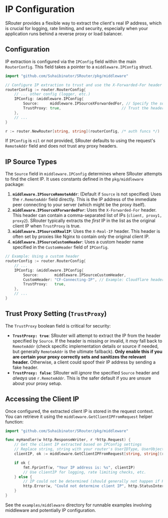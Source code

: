 # IP Configuration

SRouter provides a flexible way to extract the client's real IP address, which is crucial for logging, rate limiting, and security, especially when your application runs behind a reverse proxy or load balancer.

## Configuration

IP extraction is configured via the `IPConfig` field within the main `RouterConfig`. This field takes a pointer to a `middleware.IPConfig` struct.

```go
import "github.com/Suhaibinator/SRouter/pkg/middleware"

// Configure IP extraction to trust and use the X-Forwarded-For header
routerConfig := router.RouterConfig{
    // ... other config (logger, etc.)
    IPConfig: &middleware.IPConfig{
        Source:     middleware.IPSourceXForwardedFor, // Specify the source header
        TrustProxy: true,                           // Trust the header value
    },
    // ...
}

r := router.NewRouter[string, string](routerConfig, /* auth funcs */)
```

If `IPConfig` is `nil` or not provided, SRouter defaults to using the request's `RemoteAddr` field and does not trust any proxy headers.

## IP Source Types

The `Source` field in `middleware.IPConfig` determines where SRouter attempts to find the client IP. It uses constants defined in the `pkg/middleware` package:

1.  **`middleware.IPSourceRemoteAddr`**: (Default if `Source` is not specified) Uses the `r.RemoteAddr` field directly. This is the IP address of the immediate peer connecting to your server (which might be the proxy itself).
2.  **`middleware.IPSourceXForwardedFor`**: Uses the `X-Forwarded-For` header. This header can contain a comma-separated list of IPs (`client, proxy1, proxy2`). SRouter typically extracts the *first* IP in the list as the original client IP when `TrustProxy` is true.
3.  **`middleware.IPSourceXRealIP`**: Uses the `X-Real-IP` header. This header is often set by proxies like Nginx to contain only the original client IP.
4.  **`middleware.IPSourceCustomHeader`**: Uses a custom header name specified in the `CustomHeader` field of `IPConfig`.

```go
// Example: Using a custom header
routerConfig := router.RouterConfig{
    // ...
    IPConfig: &middleware.IPConfig{
        Source:       middleware.IPSourceCustomHeader,
        CustomHeader: "CF-Connecting-IP", // Example: Cloudflare header
        TrustProxy:   true,
    },
    // ...
}
```

## Trust Proxy Setting (`TrustProxy`)

The `TrustProxy` boolean field is critical for security:

-   **`TrustProxy: true`**: SRouter will attempt to extract the IP from the header specified by `Source`. If the header is missing or invalid, it *may* fall back to `RemoteAddr` (check specific implementation details or source if needed, but generally `RemoteAddr` is the ultimate fallback). **Only enable this if you are certain your proxy correctly sets and sanitizes the relevant header.** Otherwise, a client could spoof their IP address by sending a fake header.
-   **`TrustProxy: false`**: SRouter will *ignore* the specified `Source` header and *always* use `r.RemoteAddr`. This is the safer default if you are unsure about your proxy setup.

## Accessing the Client IP

Once configured, the extracted client IP is stored in the request context. You can retrieve it using the `middleware.GetClientIPFromRequest` helper function:

```go
import "github.com/Suhaibinator/SRouter/pkg/middleware"

func myHandler(w http.ResponseWriter, r *http.Request) {
    // Get the client IP extracted based on IPConfig settings
    // Replace string, string with your router's UserIDType, UserObjectType
    clientIP, ok := middleware.GetClientIPFromRequest[string, string](r)

    if ok {
        fmt.Fprintf(w, "Your IP address is: %s", clientIP)
        // Use clientIP for logging, rate limiting checks, etc.
    } else {
        // IP could not be determined (should generally not happen if RemoteAddr is available)
        http.Error(w, "Could not determine client IP", http.StatusInternalServerError)
    }
}
```

See the `examples/middleware` directory for runnable examples involving middleware and potentially IP configuration.
